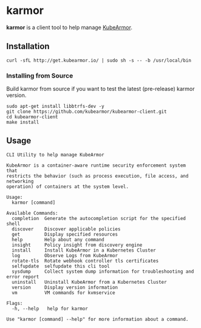 # karmor

**karmor** is a client tool to help manage [KubeArmor](github.com/kubearmor/KubeArmor).

## Installation

```
curl -sfL http://get.kubearmor.io/ | sudo sh -s -- -b /usr/local/bin
```

### Installing from Source 

Build karmor from source if you want to test the latest (pre-release) karmor version.

```
sudo apt-get install libbtrfs-dev -y
git clone https://github.com/kubearmor/kubearmor-client.git
cd kubearmor-client
make install
```

## Usage

```
CLI Utility to help manage KubeArmor

KubeArmor is a container-aware runtime security enforcement system that
restricts the behavior (such as process execution, file access, and networking
operation) of containers at the system level.

Usage:
  karmor [command]

Available Commands:
  completion  Generate the autocompletion script for the specified shell
  discover    Discover applicable policies
  get         Display specified resources
  help        Help about any command
  insight     Policy insight from discovery engine
  install     Install KubeArmor in a Kubernetes Cluster
  log         Observe Logs from KubeArmor
  rotate-tls  Rotate webhook controller tls certificates
  selfupdate  selfupdate this cli tool
  sysdump     Collect system dump information for troubleshooting and error report
  uninstall   Uninstall KubeArmor from a Kubernetes Cluster
  version     Display version information
  vm          VM commands for kvmservice

Flags:
  -h, --help   help for karmor

Use "karmor [command] --help" for more information about a command.
```
